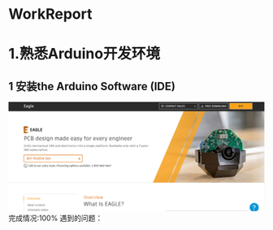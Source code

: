 # WorkReport
1.熟悉Arduino开发环境
===================                                                        
 1     安装the Arduino Software (IDE)                             
 -----------------------------------------------------------------
 ![](https://github.com/Shockwave202/WorkReport/raw/master/image/EAGLE.png)
                                      完成情况:100%       遇到的问题： 















